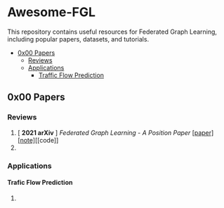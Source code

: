 # Awesome-FGL
This repository contains useful resources for Federated Graph Learning, including popular papers, datasets, and tutorials.

- [0x00 Papers](#0x00-papers)
  - [Reviews](#reviews)
  - [Applications](#applications)
    - [Traffic Flow Prediction](#traffic-flow-prediction)
 
## 0x00 Papers

### Reviews

1. [ **2021 arXiv** ] *Federated Graph Learning - A Position Paper* [[paper]](https://arxiv.org/pdf/2105.11099.pdf) [[note]](https://github.com/sicheng0118/Awesome-FGL/blob/main/Notes/2021%7CarXiv%7CPosition_Paper_on_FGL.md)[[code]]
2. 

### Applications

#### Trafic Flow Prediction

1. 
